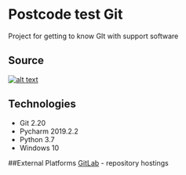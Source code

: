 # Postcode test Git
Project for getting to know GIt with support software

## Source
[![alt text](https://mercurywebsc.pl/templates/protostar/img/logo.png)](https://as.pl/asf)


## Technologies
- Git 2.20
- Pycharm 2019.2.2
- Python  3.7
- Windows 10

##External Platforms
[GitLab](https://gitlab.com) - repository hostings